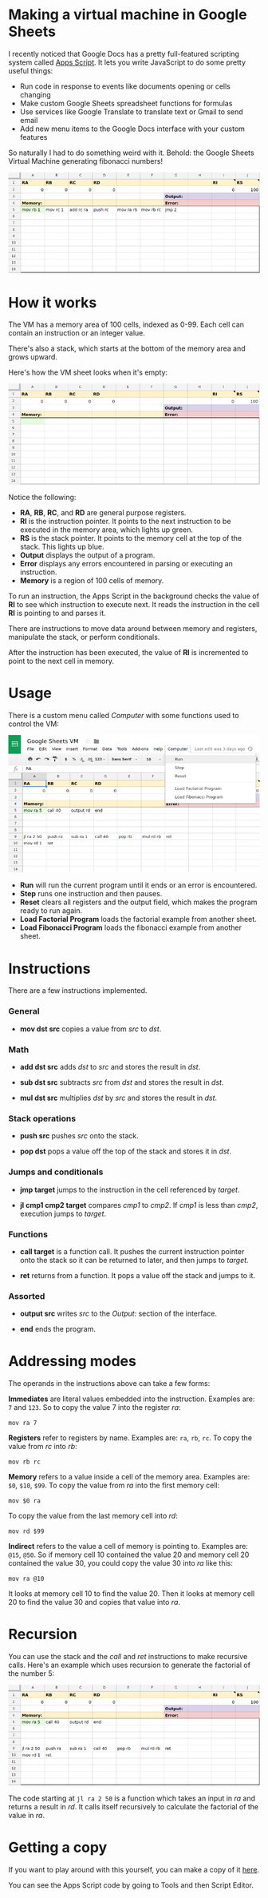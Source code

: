Making a virtual machine in Google Sheets
=========================================

I recently noticed that Google Docs has a pretty full-featured scripting system
called [Apps Script](https://developers.google.com/apps-script/). It lets you
write JavaScript to do some pretty useful things:

- Run code in response to events like documents opening or cells changing
- Make custom Google Sheets spreadsheet functions for formulas
- Use services like Google Translate to translate text or Gmail to send email
- Add new menu items to the Google Docs interface with your custom features

So naturally I had to do something weird with it. Behold: the Google Sheets
Virtual Machine generating fibonacci numbers!

<img src="/blog/google-sheets-virtual-machine/fibonacci.gif" />





# How it works

The VM has a memory area of 100 cells, indexed as 0-99. Each cell can contain
an instruction or an integer value.

There's also a stack, which starts at the bottom of the memory area and grows
upward.

Here's how the VM sheet looks when it's empty:

<img src="/blog/google-sheets-virtual-machine/blank.png" />

Notice the following:

- **RA**, **RB**, **RC**, and **RD** are general purpose registers.
- **RI** is the instruction pointer. It points to the next instruction to be
  executed in the memory area, which lights up green.
- **RS** is the stack pointer. It points to the memory cell at the top of the
  stack. This lights up blue.
- **Output** displays the output of a program.
- **Error** displays any errors encountered in parsing or executing an
  instruction.
- **Memory** is a region of 100 cells of memory.

To run an instruction, the Apps Script in the background checks the value
of **RI** to see which instruction to execute next. It reads the instruction
in the cell **RI** is pointing to and parses it.

There are instructions to move data around between memory and registers,
manipulate the stack, or perform conditionals.

After the instruction has been executed, the value of **RI** is
incremented to point to the next cell in memory.





# Usage

There is a custom menu called *Computer* with some functions used to control
the VM:

<img src="/blog/google-sheets-virtual-machine/menu.png" />

- **Run** will run the current program until it ends or an error is
  encountered.
- **Step** runs one instruction and then pauses.
- **Reset** clears all registers and the output field, which makes the program
  ready to run again.
- **Load Factorial Program** loads the factorial example from another sheet.
- **Load Fibonacci Program** loads the fibonacci example from another sheet.





# Instructions

There are a few instructions implemented.

### General

- **mov dst src** copies a value from *src* to *dst*.

### Math

- **add dst src** adds *dst* to *src* and stores the result in *dst*.

- **sub dst src** subtracts *src* from *dst* and stores the result in *dst*.

- **mul dst src** multiplies *dst* by *src* and stores the result in *dst*.

### Stack operations

- **push src** pushes *src* onto the stack.

- **pop dst** pops a value off the top of the stack and stores it in *dst*.

### Jumps and conditionals

- **jmp target** jumps to the instruction in the cell referenced by *target*.

- **jl cmp1 cmp2 target** compares *cmp1* to *cmp2*. If *cmp1* is less than
  *cmp2*, execution jumps to *target*.

### Functions

- **call target** is a function call. It pushes the current instruction pointer
  onto the stack so it can be returned to later, and then jumps to *target*.

- **ret** returns from a function. It pops a value off the stack and jumps to
  it.

### Assorted

- **output src** writes *src* to the *Output:* section of the interface.

- **end** ends the program.




# Addressing modes

The operands in the instructions above can take a few forms:

**Immediates** are literal values embedded into the instruction. Examples are:
`7` and `123`. So to copy the value 7 into the register *ra*:

```
mov ra 7
```

**Registers** refer to registers by name. Examples are: `ra`, `rb`, `rc`. To
copy the value from *rc* into *rb*:

```
mov rb rc
```

**Memory** refers to a value inside a cell of the memory area. Examples are:
`$0`, `$10`, `$99`. To copy the value from *ra* into the first memory cell:

```
mov $0 ra
```

To copy the value from the last memory cell into *rd*:

```
mov rd $99
```

**Indirect** refers to the value a cell of memory is pointing to. Examples are:
`@15`, `@50`. So if memory cell 10 contained the value 20 and memory cell 20
contained the value 30, you could copy the value 30 into *ra* like this:

```
mov ra @10
```

It looks at memory cell 10 to find the value 20. Then it looks at memory cell
20 to find the value 30 and copies that value into *ra*.





# Recursion

You can use the stack and the *call* and *ret* instructions to make recursive
calls. Here's an example which uses recursion to generate the factorial of
the number 5:

<img src="/blog/google-sheets-virtual-machine/factorial.gif" />

The code starting at `jl ra 2 50` is a function which takes an input in *ra*
and returns a result in *rd*. It calls itself recursively to calculate the
factorial of the value in *ra*.




# Getting a copy

If you want to play around with this yourself, you can make a copy of it
[here](https://docs.google.com/spreadsheets/d/1385V2Mu2yZOMSJcSz9JrV6r8X0_JGzHZZRdPhaAdwWY/edit?usp=sharing).

You can see the Apps Script code by going to Tools and then Script Editor.
